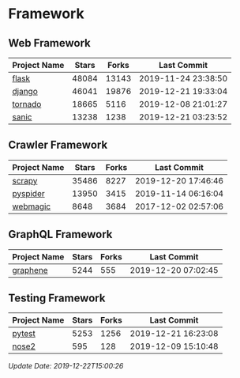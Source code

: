 # Framework

## Web Framework

| Project Name | Stars | Forks | Last Commit |
| ------------ | ----- | ----- | ----------- |
| [flask](https://github.com/pallets/flask) | 48084 | 13143 | 2019-11-24 23:38:50 |
| [django](https://github.com/django/django) | 46041 | 19876 | 2019-12-21 19:33:04 |
| [tornado](https://github.com/tornadoweb/tornado) | 18665 | 5116 | 2019-12-08 21:01:27 |
| [sanic](https://github.com/huge-success/sanic) | 13238 | 1238 | 2019-12-21 03:23:52 |

## Crawler Framework

| Project Name | Stars | Forks | Last Commit |
| ------------ | ----- | ----- | ----------- |
| [scrapy](https://github.com/scrapy/scrapy) | 35486 | 8227 | 2019-12-20 17:46:46 |
| [pyspider](https://github.com/binux/pyspider) | 13950 | 3415 | 2019-11-14 06:16:04 |
| [webmagic](https://github.com/code4craft/webmagic) | 8648 | 3684 | 2017-12-02 02:57:06 |

## GraphQL Framework

| Project Name | Stars | Forks | Last Commit |
| ------------ | ----- | ----- | ----------- |
| [graphene](https://github.com/graphql-python/graphene) | 5244 | 555 | 2019-12-20 07:02:45 |

## Testing Framework

| Project Name | Stars | Forks | Last Commit |
| ------------ | ----- | ----- | ----------- |
| [pytest](https://github.com/pytest-dev/pytest) | 5253 | 1256 | 2019-12-21 16:23:08 |
| [nose2](https://github.com/nose-devs/nose2) | 595 | 128 | 2019-12-09 15:10:48 |

*Update Date: 2019-12-22T15:00:26*